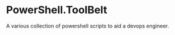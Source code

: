 PowerShell.ToolBelt
===================

A various collection of powershell scripts to aid a devops engineer.
